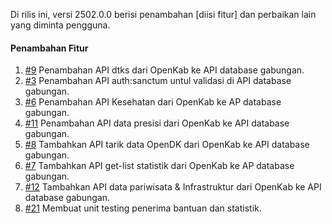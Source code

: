 Di rilis ini, versi 2502.0.0 berisi penambahan [diisi fitur] dan perbaikan lain yang diminta pengguna.

#### Penambahan Fitur

1. [#9](https://github.com/OpenSID/API-Database-Gabungan/issues/9) Penambahan API dtks dari OpenKab ke API database gabungan.
2. [#3](https://github.com/OpenSID/API-Database-Gabungan/issues/3) Penambahan API auth:sanctum untul validasi di API database gabungan.
3. [#6](https://github.com/OpenSID/API-Database-Gabungan/issues/6) Penambahan API Kesehatan dari OpenKab ke AP database gabungan.
4. [#11](https://github.com/OpenSID/API-Database-Gabungan/issues/11) Penambahan API data presisi dari OpenKab ke API database gabungan.
5. [#8](https://github.com/OpenSID/API-Database-Gabungan/issues/8) Tambahkan API tarik data OpenDK dari OpenKab ke API database gabungan.
6. [#7](https://github.com/OpenSID/API-Database-Gabungan/issues/7) Tambahkan API get-list statistik dari OpenKab ke AP database gabungan.
7. [#12](https://github.com/OpenSID/API-Database-Gabungan/issues/12) Tambahkan API data pariwisata & Infrastruktur dari OpenKab ke API database gabungan.
8. [#21](https://github.com/OpenSID/API-Database-Gabungan/issues/21) Membuat unit testing penerima bantuan dan statistik.